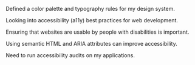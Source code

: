 Defined a color palette and typography rules for my design system.

Looking into accessibility (a11y) best practices for web development.

Ensuring that websites are usable by people with disabilities is important.

Using semantic HTML and ARIA attributes can improve accessibility.

Need to run accessibility audits on my applications.